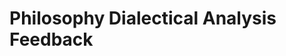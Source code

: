 # Philosophy Dialectical Analysis Feedback
<!-- Entries below should be added reverse chronologically (newest first) -->